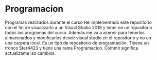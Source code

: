 # Programacion
Programas realizados durante el curso
He implementado este repositorio con el fin de visualizarlo a un Visual Studio 2019 y tener en un repositorio todos los programas del curso. Además me va a aservir para tenerlos almacenados y modificarlos desde visual studio en el repositorio y no en una carpeta local. 
Es un tipo de repositorio de programación.
Tieene un tronco Ster4423 y tiene una rama Programacion. 
Commit significa actualizame lso cambios. 
